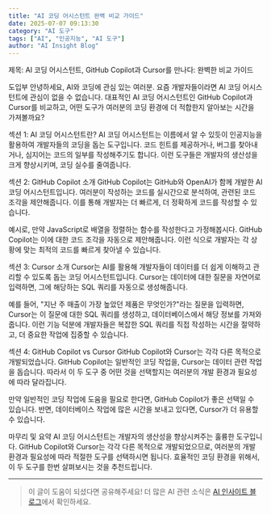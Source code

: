 ```yaml
---
title: "AI 코딩 어시스턴트 완벽 비교 가이드"
date: 2025-07-07 09:13:30
category: "AI 도구"
tags: ["AI", "인공지능", "AI 도구"]
author: "AI Insight Blog"
---
```


제목: AI 코딩 어시스턴트, GitHub Copilot과 Cursor를 만나다: 완벽한 비교 가이드 

도입부
안녕하세요, AI와 코딩에 관심 있는 여러분. 요즘 개발자들이라면 AI 코딩 어시스턴트에 관심이 없을 수 없습니다. 대표적인 AI 코딩 어시스턴트인 GitHub Copilot과 Cursor를 비교하고, 어떤 도구가 여러분의 코딩 환경에 더 적합한지 알아보는 시간을 가져볼까요?

섹션 1: AI 코딩 어시스턴트란?
AI 코딩 어시스턴트는 이름에서 알 수 있듯이 인공지능을 활용하여 개발자들의 코딩을 돕는 도구입니다. 코드 힌트를 제공하거나, 버그를 찾아내거나, 심지어는 코드의 일부를 작성해주기도 합니다. 이런 도구들은 개발자의 생산성을 크게 향상시키며, 코딩 실수를 줄여줍니다.

섹션 2: GitHub Copilot 소개
GitHub Copilot는 GitHub와 OpenAI가 함께 개발한 AI 코딩 어시스턴트입니다. 여러분이 작성하는 코드를 실시간으로 분석하여, 관련된 코드 조각을 제안해줍니다. 이를 통해 개발자는 더 빠르게, 더 정확하게 코드를 작성할 수 있습니다.

예시로, 만약 JavaScript로 배열을 정렬하는 함수를 작성한다고 가정해봅시다. GitHub Copilot는 이에 대한 코드 조각을 자동으로 제안해줍니다. 이런 식으로 개발자는 각 상황에 맞는 최적의 코드를 빠르게 찾아낼 수 있습니다.

섹션 3: Cursor 소개
Cursor는 AI를 활용해 개발자들이 데이터를 더 쉽게 이해하고 관리할 수 있도록 돕는 코딩 어시스턴트입니다. Cursor는 데이터에 대한 질문을 자연어로 입력하면, 그에 해당하는 SQL 쿼리를 자동으로 생성해줍니다.

예를 들어, "지난 주 매출이 가장 높았던 제품은 무엇인가?"라는 질문을 입력하면, Cursor는 이 질문에 대한 SQL 쿼리를 생성하고, 데이터베이스에서 해당 정보를 가져와줍니다. 이런 기능 덕분에 개발자들은 복잡한 SQL 쿼리를 직접 작성하는 시간을 절약하고, 더 중요한 작업에 집중할 수 있습니다.

섹션 4: GitHub Copilot vs Cursor
GitHub Copilot와 Cursor는 각각 다른 목적으로 개발되었습니다. GitHub Copilot는 일반적인 코딩 작업을, Cursor는 데이터 관련 작업을 돕습니다. 따라서 이 두 도구 중 어떤 것을 선택할지는 여러분의 개발 환경과 필요성에 따라 달라집니다.

만약 일반적인 코딩 작업에 도움을 필요로 한다면, GitHub Copilot가 좋은 선택일 수 있습니다. 반면, 데이터베이스 작업에 많은 시간을 보내고 있다면, Cursor가 더 유용할 수 있습니다.

마무리 및 요약
AI 코딩 어시스턴트는 개발자의 생산성을 향상시켜주는 훌륭한 도구입니다. GitHub Copilot와 Cursor는 각각 다른 목적으로 개발되었으므로, 여러분의 개발 환경과 필요성에 따라 적절한 도구를 선택하시면 됩니다. 효율적인 코딩 환경을 위해서, 이 두 도구를 한번 살펴보시는 것을 추천드립니다.

---

> 이 글이 도움이 되셨다면 공유해주세요! 
> 더 많은 AI 관련 소식은 [AI 인사이트 블로그](https://tonyhwang1004.github.io/ai-insight-blog)에서 확인하세요.
